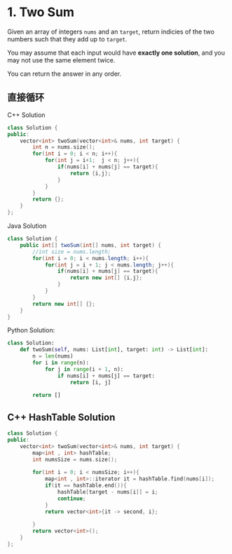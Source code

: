 # 1. Two Sum

Given an array of integers `nums` and an `target`, return indicies of the two numbers such that they add up to `target`.

You may assume that each input would have **exactly one solution**, and you may not use the same element twice. 

You can return the answer in any order. 



## 直接循环

C++ Solution

```C++
class Solution {
public:
    vector<int> twoSum(vector<int>& nums, int target) {
        int n = nums.size();
        for(int i = 0; i < n; i++){
            for(int j = i+1;  j < n; j++){
                if(nums[i] + nums[j] == target){
                    return {i,j};
                }
            }
        }
        return {};
    }
};
```

Java Solution

```Java
class Solution {
    public int[] twoSum(int[] nums, int target) {
        //int size = nums.length;
        for(int i = 0; i < nums.length; i++){
            for(int j = i + 1; j < nums.length; j++){
                if(nums[i] + nums[j] == target){
                    return new int[] {i,j};
                }
            }
        }
        return new int[] {};
    }
}
```

Python Solution:

```python
class Solution:
    def twoSum(self, nums: List[int], target: int) -> List[int]:
        n = len(nums)
        for i in range(n):
            for j in range(i + 1, n):
                if nums[i] + nums[j] == target:
                    return [i, j]
        
        return []
```





## C++ HashTable Solution

```C++
class Solution {
public:
    vector<int> twoSum(vector<int>& nums, int target) {
        map<int , int> hashTable;
        int numsSize = nums.size();
        
        for(int i = 0; i < numsSize; i++){
            map<int , int>::iterator it = hashTable.find(nums[i]);
            if(it == hashTable.end()){
                hashTable[target - nums[i]] = i;
                continue;
            }
            return vector<int>{it -> second, i};
            
        }
        return vector<int>();
    }
};
```

